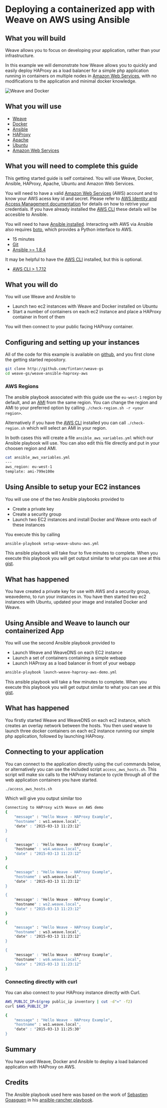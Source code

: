 # Deploying a containerized app with Weave on AWS using Ansible #

## What you will build ##

Weave allows you to focus on developing your application, rather than your infrastructure.

In this example we will demonstrate how Weave allows you to quickly and easily deploy HAProxy as
a load balancer for a simple php application running in containers on multiple nodes in [Amazon 
Web Services](http://aws.amazon.com), with no modifications to the application and minimal docker 
knowledge.

![Weave and Docker](https://github.com/fintanr/weave-gs/blob/master/weave-ansible-haproxy-aws/2_Node_HAProxy_AWS_Example.png)

## What you will use ##

* [Weave](http://weave.works)
* [Docker](http://docker.com)
* [Ansible](http://ansible.com)
* [HAProxy](http://haproxy.org)
* [Apache](http://httpd.apache.org)
* [Ubuntu](http://ubuntu.com)
* [Amazon Web Services](http://aws.amazon.com)

## What you will need to complete this guide ##

This getting started guide is self contained. You will use Weave, Docker, Ansible, HAProxy, Apache, 
Ubuntu and Amazon Web Services.  

You will need to have a valid [Amazon Web Services](http://aws.amazon.com) (AWS) account and to know your AWS acess key id and secret. Please refer to [AWS Identity and Access Management documentation](http://docs.aws.amazon.com/IAM/latest/UserGuide/IAM_Introduction.html#IAM-credentials-summary) for details on how to retrive your credentials. If you have already installed the [AWS CLI](http://docs.aws.amazon.com/cli/latest/userguide/cli-chap-getting-set-up.html) these details will be accesible to Ansible.

You will need to have [Ansible installed](http://docs.ansible.com/intro_installation.html). Interacting with AWS via Ansible also requires [boto](http://docs.pythonboto.org/en/latest/), which provides a Python interface to AWS.  

* 15 minutes
* [Git](http://git-scm.com/downloads)
* [Ansible >= 1.8.4](http://docs.ansible.com/intro_installation.html)

It may be helpful to have the [AWS CLI](http://docs.aws.amazon.com/cli/latest/userguide/cli-chap-welcome.html) installed, but this is optional.
 
* [AWS CLI > 1.7.12 ](http://docs.aws.amazon.com/cli/latest/userguide/cli-chap-welcome.html)

## What you will do ##

You will use Weave and Ansible to

* Launch two ec2 instances with Weave and Docker installed on Ubuntu
* Start a number of containers on each ec2 instance and place a HAProxy container in front of them 

You will then connect to your public facing HAProxy container.

## Configuring and setting up your instances ## 

All of the code for this example is available on [github](http://github.com/fintanr/weave-gs), and you first clone the 
getting started repository.

```bash
git clone http://github.com/fintanr/weave-gs
cd weave-gs/weave-ansible-haproxy-aws
```

### AWS Regions ### 

The ansible playbook associated with this guide use the `eu-west-1` region by default, and an [AMI](http://docs.aws.amazon.com/AWSEC2/latest/UserGuide/AMIs.html) from the same region. You can change the region and AMI to your preferred option by calling `./check-region.sh -r <your region>`.

Alternatively if you have the [AWS CLI](http://docs.aws.amazon.com/cli/latest/userguide/cli-chap-welcome.html) installed you can call `./check-region.sh` which will select an AMI in your region.

In both cases this will create a file `ansible_aws_variables.yml` which our Ansible playbook will use. You can also edit this file directly and put in your choosen region and AMI. 

```bash
cat ansible_aws_variables.yml 
---
aws_region: eu-west-1
template: ami-799e100e
```

## Using Ansible to setup your EC2 instances ##

You will use one of the two Ansible playbooks provided to 

* Create a private key
* Create a security group
* Launch two EC2 instances and install Docker and Weave onto each of these instances

You execute this by calling

```bash
ansible-playbook setup-weave-ubunu-aws.yml
```

This ansible playbook will take four to five minutes to complete. When you execute this playbook you will get output similar to what you can see at this [gist](https://gist.github.com/fintanr/4d6bb5bbc92f4b1197a5). 


## What has happened ##

You have created a private key for use with AWS and a security group, weavedemo, to run your instances in.
You have then started two ec2 instances with Ubuntu, updated your image and installed Docker and Weave. 

## Using Ansible and Weave to launch our containerized App ##

You will use the second Ansible playbook provided to

* Launch Weave and WeaveDNS on each EC2 instance
* Launch a set of containers containing a simple webapp
* Launch HAProxy as a load balancer in front of your webapp 

```bash
ansible-playbook launch-weave-haproxy-aws-demo.yml
```

This ansible playbook will take a few minutes to complete. When you execute this playbook you will get output similar to what you can see at this [gist](https://gist.github.com/fintanr/a53febe129fea9219ef0). 

## What has happened ##

You firstly started Weave and WeaveDNS on each ec2 instance, which creates an overlay network between the hosts.
You then used weave to launch three docker containers on each ec2 instance running our simple php application, 
followed by launching HAProxy.

## Connecting to your application ##

You can connect to the application directly using the curl commands below, or alternatively you can use the 
included script `access_aws_hosts.sh`. This script will make six calls to the HAProxy instance to cycle through
all of the web application containers you have started.

```bash
./access_aws_hosts.sh 
``` 

Which will give you output similar too

```bash
Connecting to HAProxy with Weave on AWS demo
{
    "message" : "Hello Weave - HAProxy Example",
    "hostname" : ws1.weave.local",
    "date" : "2015-03-13 11:23:12"
}

{
    "message" : "Hello Weave - HAProxy Example",
    "hostname" : ws4.weave.local",
    "date" : "2015-03-13 11:23:12"
}

{
    "message" : "Hello Weave - HAProxy Example",
    "hostname" : ws5.weave.local",
    "date" : "2015-03-13 11:23:12"
}

{
    "message" : "Hello Weave - HAProxy Example",
    "hostname" : ws2.weave.local",
    "date" : "2015-03-13 11:23:12"
}

{
    "message" : "Hello Weave - HAProxy Example",
    "hostname" : ws3.weave.local",
    "date" : "2015-03-13 11:23:12"
}

{
    "message" : "Hello Weave - HAProxy Example",
    "hostname" : ws6.weave.local",
    "date" : "2015-03-13 11:23:12"
}
```

### Connecting directly with curl ###

You can also connect to your HAProxy instance directly with Curl.

```bash
AWS_PUBLIC_IP=$(grep public_ip inventory | cut -d"=" -f2)
curl $AWS_PUBLIC_IP
```

```bash
{
    "message" : "Hello Weave - HAProxy Example",
    "hostname" : ws1.weave.local",
    "date" : "2015-03-13 11:25:30"
}
```

## Summary ##

You have used Weave, Docker and Ansible to deploy a load balanced application with HAProxy on AWS.

## Credits ##

The Ansible playbook used here was based on the work of [Sebastien Goasguen](http://sebgoa.blogspot.com/) in his [ansible-rancher playbook](https://github.com/runseb/ansible-rancher). 
